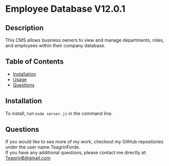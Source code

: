 # Employee Database V12.0.1

  ## Description

  This CMS allows business owners to view and manage departments, roles, and employees within their company database.

  ## Table of Contents

  - [Installation](#installation)
  - [Usage](#usage)
  - [Questions](#userName)

  ## Installation

  To install, run ```node server.js``` in the command line. 

  ## Questions
  If you would like to see more of my work, checkout my GitHub repositories under the user name TeagrinForde.
  <br>
  If you have any additional questions, please contact me directly at:  TeagrinB@gmail.com